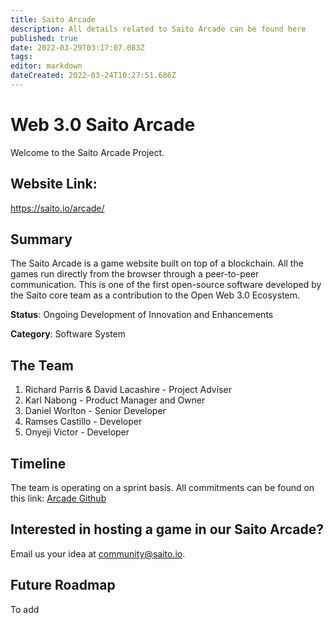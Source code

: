 ```yaml
---
title: Saito Arcade
description: All details related to Saito Arcade can be found here
published: true
date: 2022-03-29T03:17:07.083Z
tags: 
editor: markdown
dateCreated: 2022-03-24T10:27:51.686Z
---
```


# Web 3.0 Saito Arcade

Welcome to the Saito Arcade Project. 

## Website Link:
https://saito.io/arcade/


## Summary
The Saito Arcade is a game website built on top of a blockchain. All the games run directly from the browser through a peer-to-peer communication. This is one of the first open-source software developed by the Saito core team as a contribution to the Open Web 3.0 Ecosystem. 

**Status**: Ongoing Development of Innovation and Enhancements

**Category**: Software System

## The Team
1. Richard Parris & David Lacashire - Project Adviser
1. Karl Nabong - Product Manager and Owner
1. Daniel Worlton - Senior Developer
1. Ramses Castillo - Developer
1. Onyeji Victor - Developer

## Timeline

The team is operating on a sprint basis. All commitments can be found on this link: [Arcade Github](https://github.com/orgs/SaitoTech/projects/11)

## Interested in hosting a game in our Saito Arcade?

Email us your idea at community@saito.io.


## Future Roadmap

To add

